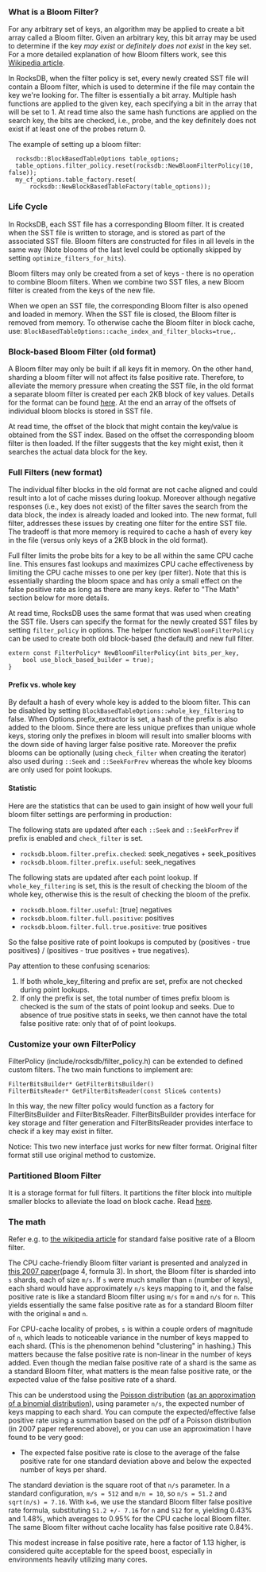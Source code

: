 ### What is a Bloom Filter?
For any arbitrary set of keys, an algorithm may be applied to create a bit array called a Bloom filter. Given an arbitrary key, this bit array may be used to determine if the key *may exist* or *definitely does not exist* in the key set. For a more detailed explanation of how Bloom filters work, see this [Wikipedia article](http://en.wikipedia.org/wiki/Bloom_filter).

In RocksDB, when the filter policy is set, every newly created SST file will contain a Bloom filter, which is used to determine if the file may contain the key we're looking for. The filter is essentially a bit array. Multiple hash functions are applied to the given key, each specifying a bit in the array that will be set to 1. At read time also the same hash functions are applied on the search key, the bits are checked, i.e., probe, and the key definitely does not exist if at least one of the probes return 0.

The example of setting up a bloom filter:

```
  rocksdb::BlockBasedTableOptions table_options;
  table_options.filter_policy.reset(rocksdb::NewBloomFilterPolicy(10, false));
  my_cf_options.table_factory.reset(
      rocksdb::NewBlockBasedTableFactory(table_options));
```

### Life Cycle
In RocksDB, each SST file has a corresponding Bloom filter. It is created when the SST file is written to storage, and is stored as part of the associated SST file. Bloom filters are constructed for files in all levels in the same way (Note blooms of the last level could be optionally skipped by setting `optimize_filters_for_hits`).

Bloom filters may only be created from a set of keys - there is no operation to combine Bloom filters. When we combine two SST files, a new Bloom filter is created from the keys of the new file. 

When we open an SST file, the corresponding Bloom filter is also opened and loaded in memory. When the SST file is closed, the Bloom filter is removed from memory. To otherwise cache the Bloom filter in block cache, use: `BlockBasedTableOptions::cache_index_and_filter_blocks=true,`.

### Block-based Bloom Filter (old format)

A Bloom filter may only be built if all keys fit in memory. On the other hand, sharding a bloom filter will not affect its false positive rate. Therefore, to alleviate the memory pressure when creating the SST file, in the old format a separate bloom filter is created per each 2KB block of key values.
Details for the format can be found [here](https://github.com/facebook/rocksdb/wiki/Rocksdb-BlockBasedTable-Format#filter-meta-block). At the end an array of the offsets of individual bloom blocks is stored in SST file.

At read time, the offset of the block that might contain the key/value is obtained from the SST index. Based on the offset the corresponding bloom filter is then loaded. If the filter suggests that the key might exist, then it searches the actual data block for the key.

### Full Filters (new format)
The individual filter blocks in the old format are not cache aligned and could result into a lot of cache misses during lookup. Moreover although negative responses (i.e., key does not exist) of the filter saves the search from the data block, the index is already loaded and looked into. The new format, full filter, addresses these issues by creating one filter for the entire SST file. The tradeoff is that more memory is required to cache a hash of every key in the file (versus only keys of a 2KB block in the old format).

Full filter limits the probe bits for a key to be all within the same CPU cache line. This ensures fast lookups and maximizes CPU cache effectiveness by limiting the CPU cache misses to one per key (per filter). Note that this is essentially sharding the bloom space and has only a small effect on the false positive rate as long as there are many keys. Refer to "The Math" section below for more details.

At read time, RocksDB uses the same format that was used when creating the SST file. Users can specify the format for the newly created SST files by setting `filter_policy` in options. The helper function `NewBloomFilterPolicy` can be used to create both old block-based (the default) and new full filter.

```
extern const FilterPolicy* NewBloomFilterPolicy(int bits_per_key,
    bool use_block_based_builder = true);
}
```
#### Prefix vs. whole key

By default a hash of every whole key is added to the bloom filter. This can be disabled by setting `BlockBasedTableOptions::whole_key_filtering` to false. When Options.prefix_extractor is set, a hash of the prefix is also added to the bloom. Since there are less unique prefixes than unique whole keys, storing only the prefixes in bloom will result into smaller blooms with the down side of having larger false positive rate. Moreover the prefix blooms can be optionally (using `check_filter` when creating the iterator) also used during `::Seek` and `::SeekForPrev` whereas the whole key blooms are only used for point lookups.

#### Statistic

Here are the statistics that can be used to gain insight of how well your full bloom filter settings are performing in production:

The following stats are updated after each `::Seek` and `::SeekForPrev` if prefix is enabled and `check_filter` is set.
- `rocksdb.bloom.filter.prefix.checked`: seek_negatives + seek_positives
- `rocksdb.bloom.filter.prefix.useful`: seek_negatives

The following stats are updated after each point lookup. If `whole_key_filtering` is set, this is the result of checking the bloom of the whole key, otherwise this is the result of checking the bloom of the prefix.
- `rocksdb.bloom.filter.useful`: [true] negatives
- `rocksdb.bloom.filter.full.positive`: positives
- `rocksdb.bloom.filter.full.true.positive`: true positives

So the false positive rate of point lookups is computed by (positives - true positives) / (positives - true positives + true negatives).

Pay attention to these confusing scenarios:
1. If both whole_key_filtering and prefix are set, prefix are not checked during point lookups.
2. If only the prefix is set, the total number of times prefix bloom is checked is the sum of the stats of point lookup and seeks. Due to absence of true positive stats in seeks, we then cannot have the total false positive rate: only that of of point lookups.

### Customize your own FilterPolicy
FilterPolicy (include/rocksdb/filter_policy.h) can be extended to defined custom filters. The two main functions to implement are:

    FilterBitsBuilder* GetFilterBitsBuilder()
    FilterBitsReader* GetFilterBitsReader(const Slice& contents)
 
In this way, the new filter policy would function as a factory for FilterBitsBuilder and FilterBitsReader. FilterBitsBuilder provides interface for key storage and filter generation and FilterBitsReader provides interface to check if a key may exist in filter.

Notice: This two new interface just works for new filter format. Original filter format still use original method to customize.

### Partitioned Bloom Filter

It is a storage format for full filters. It partitions the filter block into multiple smaller blocks to alleviate the load on block cache.
Read [here](https://github.com/facebook/rocksdb/wiki/Partitioned-Index-Filters).

### The math

Refer e.g. to [the wikipedia article](https://en.wikipedia.org/wiki/Bloom_filter#Probability_of_false_positives) for standard false positive rate of a Bloom filter.

The CPU cache-friendly Bloom filter variant is presented and analyzed in [this 2007 paper](http://algo2.iti.kit.edu/documents/cacheefficientbloomfilters-jea.pdf)(page 4, formula 3). In short, the Bloom filter is sharded into `s` shards, each of size `m/s`. If `s` were much smaller than `n` (number of keys), each shard would have approximately `n/s` keys mapping to it, and the false positive rate is like a standard Bloom filter using `m/s` for `m` and `n/s` for `n`. This yields essentially the same false positive rate as for a standard Bloom filter with the original `m` and `n`.

For CPU-cache locality of probes, `s` is within a couple orders of magnitude of `n`, which leads to noticeable variance in the number of keys mapped to each shard. (This is the phenomenon behind "clustering" in hashing.) This matters because the false positive rate is non-linear in the number of keys added. Even though the median false positive rate of a shard is the same as a standard Bloom filter, what matters is the mean false positive rate, or the expected value of the false positive rate of a shard.

This can be understood using the [Poisson distribution](https://en.wikipedia.org/wiki/Poisson_distribution) ([as an approximation of a binomial distribution](https://en.wikipedia.org/wiki/Binomial_distribution#Poisson_approximation)), using parameter `n/s`, the expected number of keys mapping to each shard. You can compute the expected/effective false positive rate using a summation based on the pdf of a Poisson distribution (in 2007 paper referenced above), or you can use an approximation I have found to be very good:
- The expected false positive rate is close to the average of the false positive rate for one standard deviation above and below the expected number of keys per shard.

The standard deviation is the square root of that `n/s` parameter. In a standard configuration, `m/s = 512` and `m/n = 10`, so `n/s = 51.2` and `sqrt(n/s) = 7.16`. With `k=6`, we use the standard Bloom filter false positive rate formula, substituting `51.2 +/- 7.16` for `n` and `512` for `m`, yielding 0.43% and 1.48%, which averages to 0.95% for the CPU cache local Bloom filter. The same Bloom filter without cache locality has false positive rate 0.84%.

This modest increase in false positive rate, here a factor of 1.13 higher, is considered quite acceptable for the speed boost, especially in environments heavily utilizing many cores.